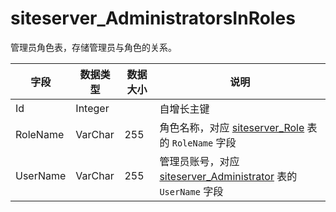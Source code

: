 # siteserver_AdministratorsInRoles

管理员角色表，存储管理员与角色的关系。

字段 | 数据类型 | 数据大小 | 说明
------ | ------ | ------ | ------
Id | Integer | | 自增长主键
RoleName | VarChar | 255 | 角色名称，对应 [siteserver_Role](siteserver_Role.md) 表的 `RoleName` 字段
UserName | VarChar | 255 | 管理员账号，对应 [siteserver_Administrator](siteserver_Administrator.md) 表的 `UserName` 字段